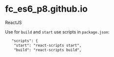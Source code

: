 # fc_es6_p8.github.io
ReactJS

Use for `build` and `start` use scripts in `package.json`:

```diff
   "scripts": {
    "start": "react-scripts start",
    "build": "react-scripts build",
```
